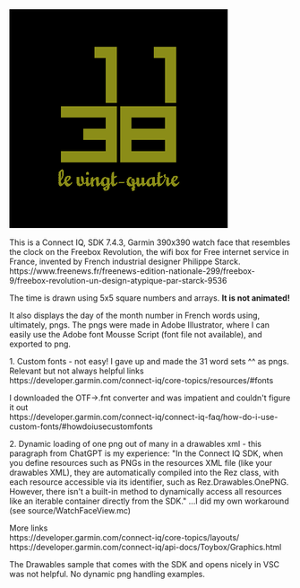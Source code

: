 <img src="./readme-images/t20j112.5.png">

<p>This is a Connect IQ, SDK 7.4.3, Garmin 390x390 watch face that resembles the clock on the Freebox Revolution, the wifi box for Free internet service in France, invented by French industrial designer Philippe Starck. 
https://www.freenews.fr/freenews-edition-nationale-299/freebox-9/freebox-revolution-un-design-atypique-par-starck-9536

</p><p>The time is drawn using 5x5 square numbers and arrays. <b>It is not animated!</b>

</p><p>It also displays the day of the month number in French words using, ultimately, pngs. The pngs were made in Adobe Illustrator, where I can easily use the Adobe font Mousse Script (font file not available), and exported to png.

</p><p>1. Custom fonts - not easy! I gave up and made the 31 word sets ^^ as pngs.<br>
Relevant but not always helpful links<br>
https://developer.garmin.com/connect-iq/core-topics/resources/#fonts
</p><p>I downloaded the OTF->.fnt converter and was impatient and couldn't figure it out<br>
https://developer.garmin.com/connect-iq/connect-iq-faq/how-do-i-use-custom-fonts/#howdoiusecustomfonts

</p><p>2. Dynamic loading of one png out of many in a drawables xml - this paragraph from ChatGPT is my experience:
"In the Connect IQ SDK, when you define resources such as PNGs in the resources XML file (like your drawables XML), they are automatically compiled into the Rez class, with each resource accessible via its identifier, such as Rez.Drawables.OnePNG. However, there isn't a built-in method to dynamically access all resources like an iterable container directly from the SDK."
...I did my own workaround (see source/WatchFaceView.mc)
</p><p>More links<br>
https://developer.garmin.com/connect-iq/core-topics/layouts/
https://developer.garmin.com/connect-iq/api-docs/Toybox/Graphics.html

</p><p>The Drawables sample that comes with the SDK and opens nicely in VSC was not helpful. No dynamic png handling examples.</p>